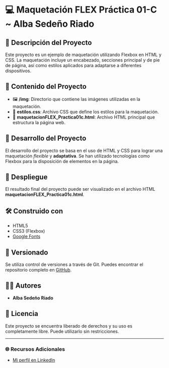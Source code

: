 # 💻 Maquetación FLEX Práctica 01-C ~ Alba Sedeño Riado

## 📝 Descripción del Proyecto

Este proyecto es un ejemplo de maquetación utilizando Flexbox en HTML y CSS. La maquetación incluye un encabezado, secciones principal y de pie de página, así como estilos aplicados para adaptarse a diferentes dispositivos.

## 📁 Contenido del Proyecto

- 🖼️ **/img**</font>: Directorio que contiene las imágenes utilizadas en la maquetación.
- 🎨 **estilos.css**: Archivo CSS que define los estilos para la maquetación.
- 📄 **maquetacionFLEX_Practica01c.html**: Archivo HTML principal que estructura la página web.

## 🚀 Desarrollo del Proyecto

El desarrollo del proyecto se basa en el uso de HTML y CSS para lograr una maquetación *flexible* y **adaptativa**. Se han utilizado tecnologías como Flexbox para la disposición de elementos en la página.

## 🔗 Despliegue

El resultado final del proyecto puede ser visualizado en el archivo HTML **maquetacionFLEX_Practica01c.html**.

## 🛠️ Construido con

- HTML5
- CSS3 (Flexbox)
- [Google Fonts](https://fonts.google.com/)
  
## 📅 Versionado

Se utiliza control de versiones a través de Git. Puedes encontrar el repositorio completo en [GitHub](https://github.com/Albaseri).

## ✍🏼 Autores

- **Alba Sedeño Riado**


## 📄 Licencia

Este proyecto se encuentra liberado de derechos y su uso es completamente libre. Puede utilizarlo sin restricciones.

---

### 🌐 Recursos Adicionales

- [Mi perfil en LinkedIn](https://www.linkedin.com/in/alba-sede%C3%B1o-168895114/)